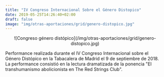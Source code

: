 ```yaml
---
title: "IV Congreso Internacional Sobre el Género Distopico"
date: 2019-05-25T14:26:40+02:00
draft: false
image: "img/otras-aportaciones/grid/genero-distopico.jpg"
---
```


<center>![Congreso género distópico](/img/otras-aportaciones/grid/genero-distopico.jpg)</center>

Performance realizada durante el IV Congreso Internacional sobre el
Género Distópico en la Tabacalera de Madrid el 9 de septiembre
de 2018. La performance consistió en la lectura dramatizada de la
ponencia "El transhumanismo abolicionista en The Red Strings Club".
